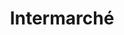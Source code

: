 ---
title: "Intermarché"
url: /saint-denis-de-pile/intermarche-rue-antoine-de-saint-exupery/
shop: supermarché
---